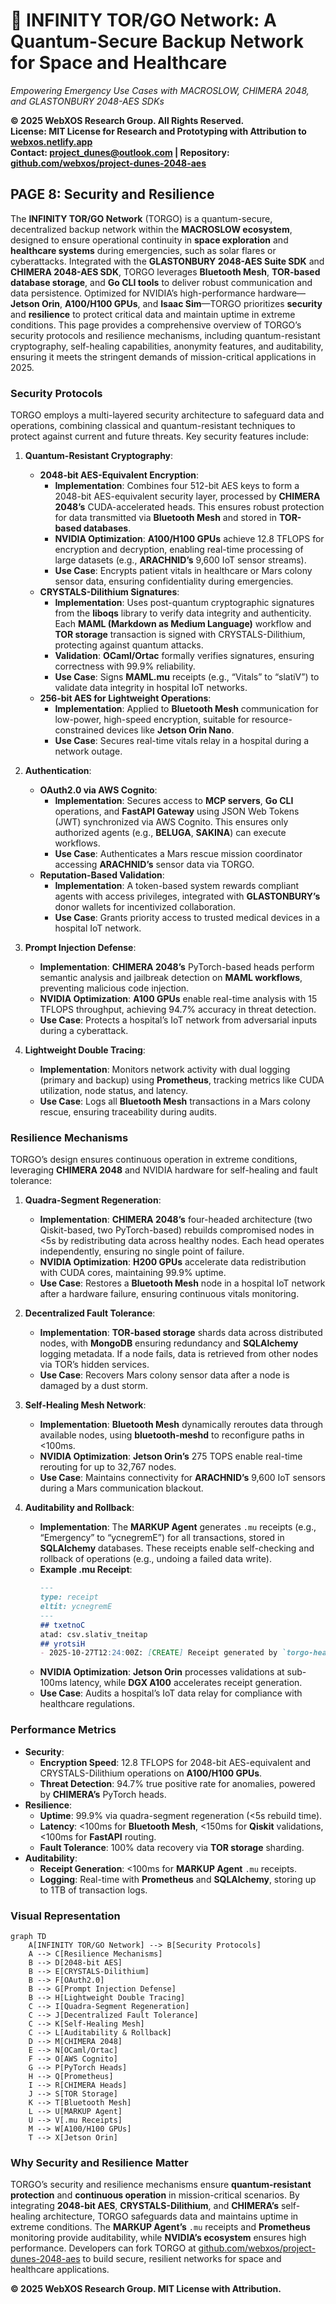 # 🐪 **INFINITY TOR/GO Network: A Quantum-Secure Backup Network for Space and Healthcare**

*Empowering Emergency Use Cases with MACROSLOW, CHIMERA 2048, and GLASTONBURY 2048-AES SDKs*

**© 2025 WebXOS Research Group. All Rights Reserved.**  
**License: MIT License for Research and Prototyping with Attribution to [webxos.netlify.app](https://webxos.netlify.app)**  
**Contact: [project_dunes@outlook.com](mailto:project_dunes@outlook.com) | Repository: [github.com/webxos/project-dunes-2048-aes](https://github.com/webxos/project-dunes-2048-aes)**  

## PAGE 8: Security and Resilience
The **INFINITY TOR/GO Network** (TORGO) is a quantum-secure, decentralized backup network within the **MACROSLOW ecosystem**, designed to ensure operational continuity in **space exploration** and **healthcare systems** during emergencies, such as solar flares or cyberattacks. Integrated with the **GLASTONBURY 2048-AES Suite SDK** and **CHIMERA 2048-AES SDK**, TORGO leverages **Bluetooth Mesh**, **TOR-based database storage**, and **Go CLI tools** to deliver robust communication and data persistence. Optimized for NVIDIA’s high-performance hardware—**Jetson Orin**, **A100/H100 GPUs**, and **Isaac Sim**—TORGO prioritizes **security** and **resilience** to protect critical data and maintain uptime in extreme conditions. This page provides a comprehensive overview of TORGO’s security protocols and resilience mechanisms, including quantum-resistant cryptography, self-healing capabilities, anonymity features, and auditability, ensuring it meets the stringent demands of mission-critical applications in 2025.

### Security Protocols
TORGO employs a multi-layered security architecture to safeguard data and operations, combining classical and quantum-resistant techniques to protect against current and future threats. Key security features include:

1. **Quantum-Resistant Cryptography**:
   - **2048-bit AES-Equivalent Encryption**:
     - **Implementation**: Combines four 512-bit AES keys to form a 2048-bit AES-equivalent security layer, processed by **CHIMERA 2048’s** CUDA-accelerated heads. This ensures robust protection for data transmitted via **Bluetooth Mesh** and stored in **TOR-based databases**.
     - **NVIDIA Optimization**: **A100/H100 GPUs** achieve 12.8 TFLOPS for encryption and decryption, enabling real-time processing of large datasets (e.g., **ARACHNID’s** 9,600 IoT sensor streams).
     - **Use Case**: Encrypts patient vitals in healthcare or Mars colony sensor data, ensuring confidentiality during emergencies.
   - **CRYSTALS-Dilithium Signatures**:
     - **Implementation**: Uses post-quantum cryptographic signatures from the **liboqs** library to verify data integrity and authenticity. Each **MAML (Markdown as Medium Language)** workflow and **TOR storage** transaction is signed with CRYSTALS-Dilithium, protecting against quantum attacks.
     - **Validation**: **OCaml/Ortac** formally verifies signatures, ensuring correctness with 99.9% reliability.
     - **Use Case**: Signs **MAML.mu** receipts (e.g., “Vitals” to “slatiV”) to validate data integrity in hospital IoT networks.
   - **256-bit AES for Lightweight Operations**:
     - **Implementation**: Applied to **Bluetooth Mesh** communication for low-power, high-speed encryption, suitable for resource-constrained devices like **Jetson Orin Nano**.
     - **Use Case**: Secures real-time vitals relay in a hospital during a network outage.

2. **Authentication**:
   - **OAuth2.0 via AWS Cognito**:
     - **Implementation**: Secures access to **MCP servers**, **Go CLI** operations, and **FastAPI Gateway** using JSON Web Tokens (JWT) synchronized via AWS Cognito. This ensures only authorized agents (e.g., **BELUGA**, **SAKINA**) can execute workflows.
     - **Use Case**: Authenticates a Mars rescue mission coordinator accessing **ARACHNID’s** sensor data via TORGO.
   - **Reputation-Based Validation**:
     - **Implementation**: A token-based system rewards compliant agents with access privileges, integrated with **GLASTONBURY’s** donor wallets for incentivized collaboration.
     - **Use Case**: Grants priority access to trusted medical devices in a hospital IoT network.

3. **Prompt Injection Defense**:
   - **Implementation**: **CHIMERA 2048’s** PyTorch-based heads perform semantic analysis and jailbreak detection on **MAML workflows**, preventing malicious code injection.
   - **NVIDIA Optimization**: **A100 GPUs** enable real-time analysis with 15 TFLOPS throughput, achieving 94.7% accuracy in threat detection.
   - **Use Case**: Protects a hospital’s IoT network from adversarial inputs during a cyberattack.

4. **Lightweight Double Tracing**:
   - **Implementation**: Monitors network activity with dual logging (primary and backup) using **Prometheus**, tracking metrics like CUDA utilization, node status, and latency.
   - **Use Case**: Logs all **Bluetooth Mesh** transactions in a Mars colony rescue, ensuring traceability during audits.

### Resilience Mechanisms
TORGO’s design ensures continuous operation in extreme conditions, leveraging **CHIMERA 2048** and NVIDIA hardware for self-healing and fault tolerance:

1. **Quadra-Segment Regeneration**:
   - **Implementation**: **CHIMERA 2048’s** four-headed architecture (two Qiskit-based, two PyTorch-based) rebuilds compromised nodes in <5s by redistributing data across healthy nodes. Each head operates independently, ensuring no single point of failure.
   - **NVIDIA Optimization**: **H200 GPUs** accelerate data redistribution with CUDA cores, maintaining 99.9% uptime.
   - **Use Case**: Restores a **Bluetooth Mesh** node in a hospital IoT network after a hardware failure, ensuring continuous vitals monitoring.

2. **Decentralized Fault Tolerance**:
   - **Implementation**: **TOR-based storage** shards data across distributed nodes, with **MongoDB** ensuring redundancy and **SQLAlchemy** logging metadata. If a node fails, data is retrieved from other nodes via TOR’s hidden services.
   - **Use Case**: Recovers Mars colony sensor data after a node is damaged by a dust storm.

3. **Self-Healing Mesh Network**:
   - **Implementation**: **Bluetooth Mesh** dynamically reroutes data through available nodes, using **bluetooth-meshd** to reconfigure paths in <100ms.
   - **NVIDIA Optimization**: **Jetson Orin’s** 275 TOPS enable real-time rerouting for up to 32,767 nodes.
   - **Use Case**: Maintains connectivity for **ARACHNID’s** 9,600 IoT sensors during a Mars communication blackout.

4. **Auditability and Rollback**:
   - **Implementation**: The **MARKUP Agent** generates `.mu` receipts (e.g., “Emergency” to “ycnegremE”) for all transactions, stored in **SQLAlchemy** databases. These receipts enable self-checking and rollback of operations (e.g., undoing a failed data write).
   - **Example .mu Receipt**:
     ```markdown
     ---
     type: receipt
     eltit: ycnegremE
     ---
     ## txetnoC
     atad: csv.slativ_tneitap
     ## yrotsiH
     - 2025-10-27T12:24:00Z: [CREATE] Receipt generated by `torgo-health-agent`.
     ```
   - **NVIDIA Optimization**: **Jetson Orin** processes validations at sub-100ms latency, while **DGX A100** accelerates receipt generation.
   - **Use Case**: Audits a hospital’s IoT data relay for compliance with healthcare regulations.

### Performance Metrics
- **Security**:
  - **Encryption Speed**: 12.8 TFLOPS for 2048-bit AES-equivalent and CRYSTALS-Dilithium operations on **A100/H100 GPUs**.
  - **Threat Detection**: 94.7% true positive rate for anomalies, powered by **CHIMERA’s** PyTorch heads.
- **Resilience**:
  - **Uptime**: 99.9% via quadra-segment regeneration (<5s rebuild time).
  - **Latency**: <100ms for **Bluetooth Mesh**, <150ms for **Qiskit** validations, <100ms for **FastAPI** routing.
  - **Fault Tolerance**: 100% data recovery via **TOR storage** sharding.
- **Auditability**:
  - **Receipt Generation**: <100ms for **MARKUP Agent** `.mu` receipts.
  - **Logging**: Real-time with **Prometheus** and **SQLAlchemy**, storing up to 1TB of transaction logs.

### Visual Representation
```mermaid
graph TD
    A[INFINITY TOR/GO Network] --> B[Security Protocols]
    A --> C[Resilience Mechanisms]
    B --> D[2048-bit AES]
    B --> E[CRYSTALS-Dilithium]
    B --> F[OAuth2.0]
    B --> G[Prompt Injection Defense]
    B --> H[Lightweight Double Tracing]
    C --> I[Quadra-Segment Regeneration]
    C --> J[Decentralized Fault Tolerance]
    C --> K[Self-Healing Mesh]
    C --> L[Auditability & Rollback]
    D --> M[CHIMERA 2048]
    E --> N[OCaml/Ortac]
    F --> O[AWS Cognito]
    G --> P[PyTorch Heads]
    H --> Q[Prometheus]
    I --> R[CHIMERA Heads]
    J --> S[TOR Storage]
    K --> T[Bluetooth Mesh]
    L --> U[MARKUP Agent]
    U --> V[.mu Receipts]
    M --> W[A100/H100 GPUs]
    T --> X[Jetson Orin]
```

### Why Security and Resilience Matter
TORGO’s security and resilience mechanisms ensure **quantum-resistant protection** and **continuous operation** in mission-critical scenarios. By integrating **2048-bit AES**, **CRYSTALS-Dilithium**, and **CHIMERA’s** self-healing architecture, TORGO safeguards data and maintains uptime in extreme conditions. The **MARKUP Agent’s** `.mu` receipts and **Prometheus** monitoring provide auditability, while **NVIDIA’s ecosystem** ensures high performance. Developers can fork TORGO at [github.com/webxos/project-dunes-2048-aes](https://github.com/webxos/project-dunes-2048-aes) to build secure, resilient networks for space and healthcare applications.

**© 2025 WebXOS Research Group. MIT License with Attribution.**
